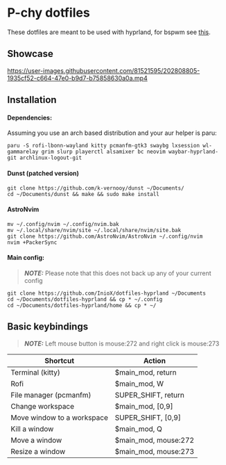 # P-chy dotfiles
These dotfiles are meant to be used with hyprland, for bspwm see [this](https://github.com/InioX/dotfiles-bspwm).
## Showcase
https://user-images.githubusercontent.com/81521595/202808805-1935cf52-c664-47e0-b9d7-b75858630a0a.mp4
## Installation
#### Dependencies:
Assuming you use an arch based distribution and your aur helper is paru:
```
paru -S rofi-lbonn-wayland kitty pcmanfm-gtk3 swaybg lxsession wl-gammarelay grim slurp playerctl alsamixer bc neovim waybar-hyprland-git archlinux-logout-git
```
#### Dunst (patched version)
```
git clone https://github.com/k-vernooy/dunst ~/Documents/ 
cd ~/Documents/dunst && make && sudo make install
```
#### AstroNvim
```
mv ~/.config/nvim ~/.config/nvim.bak
mv ~/.local/share/nvim/site ~/.local/share/nvim/site.bak
git clone https://github.com/AstroNvim/AstroNvim ~/.config/nvim
nvim +PackerSync
```
#### Main config:
> **_NOTE:_** Please note that this does not back up any of your current config

```
git clone https://github.com/InioX/dotfiles-hyprland ~/Documents
cd ~/Documents/dotfiles-hyprland && cp * ~/.config
cd ~/Documents/dotfiles-hyprland/home && cp * ~/
```
## Basic keybindings

> **_NOTE:_** Left mouse button is mouse:272 and right click is mouse:273

|  Shortcut |  Action |
| - | - |
| Terminal (kitty) | $main_mod, return |
| Rofi | $main_mod, W |
| File manager (pcmanfm) | SUPER_SHIFT, return |
| Change workspace | $main_mod, [0,9] |
| Move window to a workspace | SUPER_SHIFT, [0,9] |
| Kill a window | $main_mod, Q |
| Move a window| $main_mod, mouse:272 |
| Resize a window | $main_mod, mouse:273 |
